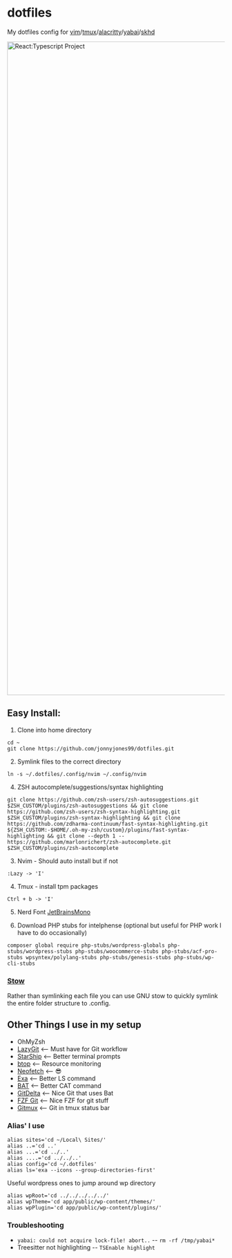 # dotfiles
My dotfiles config for [vim](https://neovim.io/)/[tmux](https://github.com/tmux/tmux/wiki)/[alacritty](https://github.com/alacritty/alacritty)/[yabai](https://github.com/koekeishiya/yabai)/[skhd](https://github.com/koekeishiya/skhd)

<img width="1512" alt="React:Typescript Project" src="https://github.com/jonnyjones99/dotfiles/assets/72031997/51312d15-99fc-4d01-8041-2e95abfa2f97">

## Easy Install:

1) Clone into home directory
```
cd ~
git clone https://github.com/jonnyjones99/dotfiles.git
```

2) Symlink files to the correct directory
```
ln -s ~/.dotfiles/.config/nvim ~/.config/nvim
```

4) ZSH autocomplete/suggestions/syntax highlighting
```
git clone https://github.com/zsh-users/zsh-autosuggestions.git $ZSH_CUSTOM/plugins/zsh-autosuggestions && git clone https://github.com/zsh-users/zsh-syntax-highlighting.git $ZSH_CUSTOM/plugins/zsh-syntax-highlighting && git clone https://github.com/zdharma-continuum/fast-syntax-highlighting.git ${ZSH_CUSTOM:-$HOME/.oh-my-zsh/custom}/plugins/fast-syntax-highlighting && git clone --depth 1 -- https://github.com/marlonrichert/zsh-autocomplete.git $ZSH_CUSTOM/plugins/zsh-autocomplete
```

3) Nvim - Should auto install but if not
```
:Lazy -> 'I'
```

4) Tmux - install tpm packages
```
Ctrl + b -> 'I'
```

5) Nerd Font [JetBrainsMono](https://www.nerdfonts.com/font-downloads)

6) Download PHP stubs for intelphense (optional but useful for PHP work I have to do occasionally)
```
composer global require php-stubs/wordpress-globals php-stubs/wordpress-stubs php-stubs/woocommerce-stubs php-stubs/acf-pro-stubs wpsyntex/polylang-stubs php-stubs/genesis-stubs php-stubs/wp-cli-stubs
```


### [Stow](https://www.gnu.org/software/stow/)
Rather than symlinking each file you can use GNU stow to quickly symlink the entire folder structure to .config.


## Other Things I use in my setup
- OhMyZsh
- [LazyGit](https://github.com/jesseduffield/lazygit)                <-- Must have for Git workflow 
- [StarShip](https://starship.rs/)                                   <-- Better terminal prompts
- [btop](https://github.com/aristocratos/btop)                       <-- Resource monitoring
- [Neofetch](https://github.com/dylanaraps/neofetch)                 <-- :sunglasses:
- [Exa](https://github.com/ogham/exa)                                <-- Better LS command
- [BAT](https://github.com/sharkdp/bat)                              <-- Better CAT command
- [GitDelta](https://dandavison.github.io/delta/installation.html)   <-- Nice Git that uses Bat
- [FZF Git](https://github.com/junegunn/fzf-git.sh)                  <-- Nice FZF for git stuff
- [Gitmux](https://github.com/arl/gitmux)                            <-- Git in tmux status bar


### Alias' I use
```
alias sites='cd ~/Local\ Sites/'
alias ..='cd ..'
alias ...='cd ../..'
alias ....='cd ../../..'
alias config='cd ~/.dotfiles'
alias ls='exa --icons --group-directories-first'
```

Useful wordpress ones to jump around wp directory
```
alias wpRoot='cd ../../../../../'
alias wpTheme='cd app/public/wp-content/themes/'
alias wpPlugin='cd app/public/wp-content/plugins/'
```

### Troubleshooting
- `yabai: could not acquire lock-file! abort..`
-- `rm -rf /tmp/yabai*`
- Treesitter not highlighting
-- `TSEnable highlight`
